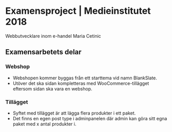 # Examensproject | Medieinstitutet 2018

Webbutvecklare inom e-handel
Maria Cetinic

## Examensarbetets delar

### Webshop

- Webshopen kommer byggas från ett starttema vid namn BlankSlate.
- Utöver det ska sidan kompletteras med WooCommerce-tillägget eftersom sidan ska vara en webshop.


### Tillägget
- Syftet med tillägget är att lägga flera produkter i ett paket.
- Det finns en egen post type i adminpanelen där admin kan göra sitt egna paket med x antal produkter i.

